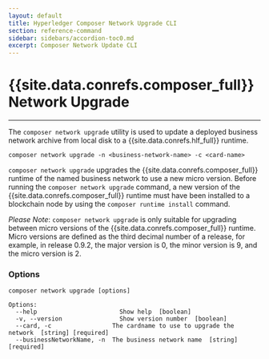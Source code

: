 ```yaml
---
layout: default
title: Hyperledger Composer Network Upgrade CLI
section: reference-command
sidebar: sidebars/accordion-toc0.md
excerpt: Composer Network Update CLI
---
```


# {{site.data.conrefs.composer_full}} Network Upgrade

---

The `composer network upgrade` utility is used to update a deployed business network archive from local disk to a {{site.data.conrefs.hlf_full}} runtime.

```
composer network upgrade -n <business-network-name> -c <card-name>
```

`composer network upgrade` upgrades the {{site.data.conrefs.composer_full}} runtime of the named business network to use a new micro version. Before running the `composer network upgrade` command, a new version of the {{site.data.conrefs.composer_full}} runtime must have been installed to a blockchain node by using the `composer runtime install` command.

*Please Note*: `composer network upgrade` is only suitable for upgrading between micro versions of the {{site.data.conrefs.composer_full}} runtime. Micro versions are defined as the third decimal number of a release, for example, in release 0.9.2, the major version is 0, the minor version is 9, and the micro version is 2.

### Options

```
composer network upgrade [options]

Options:
  --help                       Show help  [boolean]
  -v, --version                Show version number  [boolean]
  --card, -c                 The cardname to use to upgrade the network  [string] [required]
  --businessNetworkName, -n  The business network name  [string] [required]
```
